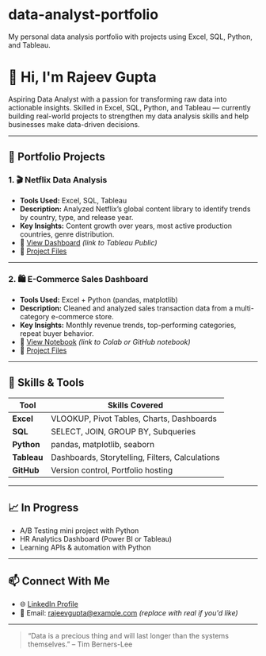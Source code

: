 # data-analyst-portfolio
My personal data analysis portfolio with projects using Excel, SQL, Python, and Tableau.
# 👋 Hi, I'm Rajeev Gupta

Aspiring Data Analyst with a passion for transforming raw data into actionable insights. Skilled in Excel, SQL, Python, and Tableau — currently building real-world projects to strengthen my data analysis skills and help businesses make data-driven decisions.

---

## 📁 Portfolio Projects

### 1. 🎬 Netflix Data Analysis
- **Tools Used:** Excel, SQL, Tableau
- **Description:** Analyzed Netflix’s global content library to identify trends by country, type, and release year.
- **Key Insights:** Content growth over years, most active production countries, genre distribution.
- 🔗 [View Dashboard](#) *(link to Tableau Public)*
- 📂 [Project Files](./netflix-analysis)

---

### 2. 🛍️ E-Commerce Sales Dashboard
- **Tools Used:** Excel + Python (pandas, matplotlib)
- **Description:** Cleaned and analyzed sales transaction data from a multi-category e-commerce store.
- **Key Insights:** Monthly revenue trends, top-performing categories, repeat buyer behavior.
- 🔗 [View Notebook](#) *(link to Colab or GitHub notebook)*
- 📂 [Project Files](./ecommerce-sales)

---

## 🧰 Skills & Tools

| Tool         | Skills Covered                                  |
|--------------|--------------------------------------------------|
| **Excel**    | VLOOKUP, Pivot Tables, Charts, Dashboards        |
| **SQL**      | SELECT, JOIN, GROUP BY, Subqueries               |
| **Python**   | pandas, matplotlib, seaborn                      |
| **Tableau**  | Dashboards, Storytelling, Filters, Calculations  |
| **GitHub**   | Version control, Portfolio hosting               |

---

## 📈 In Progress
- A/B Testing mini project with Python
- HR Analytics Dashboard (Power BI or Tableau)
- Learning APIs & automation with Python

---

## 📫 Connect With Me

- 🌐 [LinkedIn Profile](https://www.linkedin.com/in/rajeev-g-3b40721bb/)
- 📧 Email: rajeevgupta@example.com *(replace with real if you'd like)*

---

> “Data is a precious thing and will last longer than the systems themselves.” – Tim Berners-Lee

